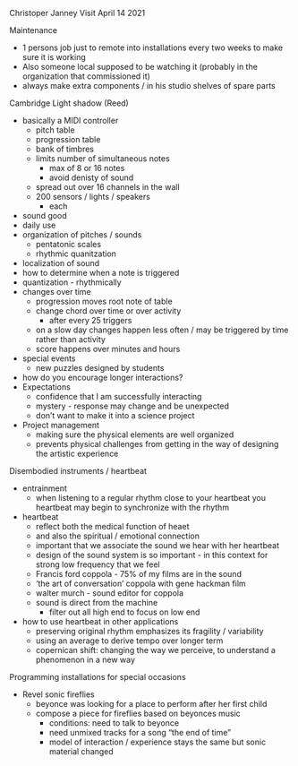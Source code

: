 
Christoper Janney Visit
April 14 2021

Maintenance
* 1 persons job just to remote into installations every two weeks to make sure it is working
* Also someone local supposed to be watching it (probably in the organization that commissioned it)
* always make extra components / in his studio shelves of spare parts

Cambridge Light shadow (Reed)
* basically a MIDI controller
	* pitch table
	* progression table
	* bank of timbres
	* limits number of simultaneous notes
		* max of 8 or 16 notes
		* avoid denisty of sound
	* spread out over 16 channels in the wall
	* 200 sensors / lights / speakers
		* each 
* sound good
* daily use
* organization of pitches / sounds
	* pentatonic scales
	* rhythmic quanitzation
* localization of sound
* how to determine when a note is triggered
* quantization - rhythmically
* changes over time
	* progression moves root note of table
	* change chord over time or over activity
		* after every 25 triggers
	* on a slow day changes happen less often / may be triggered by time rather than activity
	* score happens over minutes and hours
* special events
	* new puzzles designed by students
* how do you encourage longer interactions?
* Expectations
	* confidence that I am successfully interacting
	* mystery - response may change and be unexpected
	* don’t want to make it into a science project
* Project management
	* making sure the physical elements are well organized
	* prevents physical challenges from getting in the way of designing the artistic experience


Disembodied instruments / heartbeat
* entrainment
	* when listening to a regular rhythm close to your heartbeat you heartbeat may begin to synchronize with the rhythm
* heartbeat
	* reflect both the medical function of heaet
	* and also the spiritual / emotional connection
	* important that we associate the sound we hear with her heartbeat
	* design of the sound system is so important  - in this context for strong low frequency that we feel
	* Francis ford coppola - 75% of my films are in the sound
	* ‘the art of conversation’ coppola with gene hackman film
	* walter murch - sound editor for coppola
	* sound is direct from the machine
		* filter out all high end to focus on low end
* how to use heartbeat in other applications
	* preserving original rhythm emphasizes its fragility / variability
	* using an average to derive tempo over longer term
	* copernican shift: changing the way we perceive, to understand a phenomenon in a new way

Programming installations for special occasions
* Revel sonic fireflies
	* beyonce was looking for a place to perform after her first child
	* compose a piece for fireflies based on beyonces music
		* conditions: need to talk to beyonce
		* need unmixed tracks for a song “the end of time”
		* model of interaction / experience stays the same but sonic material changed
